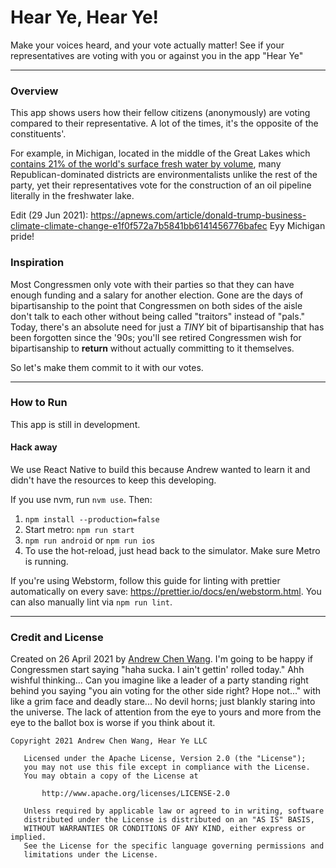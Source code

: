 # Hear Ye, Hear Ye!

Make your voices heard, and your vote actually matter!
See if your representatives are voting
with you or against you in the app "Hear Ye"

---

### Overview

This app shows users how their fellow citizens
(anonymously) are voting compared to their
representative. A lot of the times, it's
the opposite of the constituents'.

For example, in Michigan, located in the 
middle of the Great Lakes which [contains 21% of the world's
surface fresh water by volume](https://en.wikipedia.org/wiki/Great_Lakes),
many Republican-dominated districts are environmentalists
unlike the rest of the party, yet their representatives
vote for the construction of an oil pipeline
literally in the freshwater lake.

Edit (29 Jun 2021): https://apnews.com/article/donald-trump-business-climate-climate-change-e1f0f572a7b5841bb6141456776bafec
Eyy Michigan pride!

### Inspiration

Most Congressmen only vote with their parties
so that they can have enough funding and a salary
for another election. Gone are the days of
bipartisanship to the point that Congressmen on both
sides of the aisle don't talk to each other without
being called "traitors" instead of "pals." Today,
there's an absolute need for just a _TINY_
bit of bipartisanship that has been forgotten
since the '90s; you'll see retired Congressmen
wish for bipartisanship to **return** without
actually committing to it themselves.

So let's make them commit to it with our votes.

---
### How to Run

This app is still in development.

#### Hack away

We use React Native to build this because Andrew
wanted to learn it and didn't have the resources
to keep this developing.

If you use nvm, run `nvm use`. Then:

1. `npm install --production=false`
1. Start metro: `npm run start`
1. `npm run android` or `npm run ios`
1. To use the hot-reload, just head 
   back to the simulator. Make sure Metro is running.

If you're using Webstorm, follow this guide for linting
with prettier automatically on every 
save: https://prettier.io/docs/en/webstorm.html. You can
also manually lint via `npm run lint`.

---

### Credit and License

Created on 26 April 2021 by
[Andrew Chen Wang](https://github.com/Andrew-Chen-Wang).
I'm going to be happy if Congressmen start
saying "haha sucka. I ain't gettin' rolled today."
Ahh wishful thinking... Can you imagine like a
leader of a party standing right behind you saying
"you ain voting for the other side right? Hope not..."
with like a grim face and deadly stare... No devil horns;
just blankly staring into the universe. The lack of attention
from the eye to yours and more from the eye to the ballot box
is worse if you think about it.

```
Copyright 2021 Andrew Chen Wang, Hear Ye LLC

   Licensed under the Apache License, Version 2.0 (the "License");
   you may not use this file except in compliance with the License.
   You may obtain a copy of the License at

       http://www.apache.org/licenses/LICENSE-2.0

   Unless required by applicable law or agreed to in writing, software
   distributed under the License is distributed on an "AS IS" BASIS,
   WITHOUT WARRANTIES OR CONDITIONS OF ANY KIND, either express or implied.
   See the License for the specific language governing permissions and
   limitations under the License.
```
